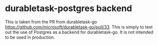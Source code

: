 # durabletask-postgres backend

This is taken from the PR from durabletask-go https://github.com/microsoft/durabletask-go/pull/33.
This is simply to test out the use of Postgres as a backend for durabletask-go. It is not intended to be used in production.

